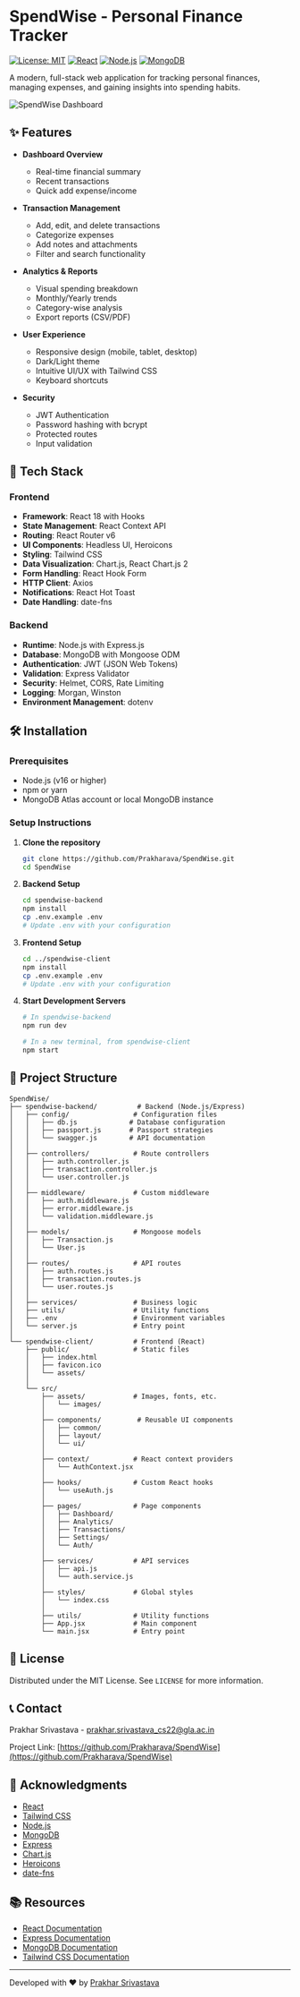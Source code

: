 # SpendWise - Personal Finance Tracker

[![License: MIT](https://img.shields.io/badge/License-MIT-yellow.svg)](https://opensource.org/licenses/MIT)
[![React](https://img.shields.io/badge/React-18.2.0-61DAFB?logo=react)](https://reactjs.org/)
[![Node.js](https://img.shields.io/badge/Node.js-16.x-339933?logo=node.js)](https://nodejs.org/)
[![MongoDB](https://img.shields.io/badge/MongoDB-4.4+-47A248?logo=mongodb)](https://www.mongodb.com/)

A modern, full-stack web application for tracking personal finances, managing expenses, and gaining insights into spending habits.

![SpendWise Dashboard](https://drive.google.com/drive/home)

## ✨ Features

- **Dashboard Overview**
  - Real-time financial summary
  - Recent transactions
  - Quick add expense/income

- **Transaction Management**
  - Add, edit, and delete transactions
  - Categorize expenses
  - Add notes and attachments
  - Filter and search functionality

- **Analytics & Reports**
  - Visual spending breakdown
  - Monthly/Yearly trends
  - Category-wise analysis
  - Export reports (CSV/PDF)

- **User Experience**
  - Responsive design (mobile, tablet, desktop)
  - Dark/Light theme
  - Intuitive UI/UX with Tailwind CSS
  - Keyboard shortcuts

- **Security**
  - JWT Authentication
  - Password hashing with bcrypt
  - Protected routes
  - Input validation

## 🚀 Tech Stack

### Frontend
- **Framework**: React 18 with Hooks
- **State Management**: React Context API
- **Routing**: React Router v6
- **UI Components**: Headless UI, Heroicons
- **Styling**: Tailwind CSS
- **Data Visualization**: Chart.js, React Chart.js 2
- **Form Handling**: React Hook Form
- **HTTP Client**: Axios
- **Notifications**: React Hot Toast
- **Date Handling**: date-fns

### Backend
- **Runtime**: Node.js with Express.js
- **Database**: MongoDB with Mongoose ODM
- **Authentication**: JWT (JSON Web Tokens)
- **Validation**: Express Validator
- **Security**: Helmet, CORS, Rate Limiting
- **Logging**: Morgan, Winston
- **Environment Management**: dotenv

## 🛠️ Installation

### Prerequisites
- Node.js (v16 or higher)
- npm or yarn
- MongoDB Atlas account or local MongoDB instance

### Setup Instructions

1. **Clone the repository**
   ```bash
   git clone https://github.com/Prakharava/SpendWise.git
   cd SpendWise
   ```

2. **Backend Setup**
   ```bash
   cd spendwise-backend
   npm install
   cp .env.example .env
   # Update .env with your configuration
   ```

3. **Frontend Setup**
   ```bash
   cd ../spendwise-client
   npm install
   cp .env.example .env
   # Update .env with your configuration
   ```

4. **Start Development Servers**
   ```bash
   # In spendwise-backend
   npm run dev

   # In a new terminal, from spendwise-client
   npm start
   ```


## 📁 Project Structure

```
SpendWise/
├── spendwise-backend/          # Backend (Node.js/Express)
│   ├── config/                # Configuration files
│   │   ├── db.js             # Database configuration
│   │   ├── passport.js       # Passport strategies
│   │   └── swagger.js        # API documentation
│   │
│   ├── controllers/           # Route controllers
│   │   ├── auth.controller.js
│   │   ├── transaction.controller.js
│   │   └── user.controller.js
│   │
│   ├── middleware/            # Custom middleware
│   │   ├── auth.middleware.js
│   │   ├── error.middleware.js
│   │   └── validation.middleware.js
│   │
│   ├── models/                # Mongoose models
│   │   ├── Transaction.js
│   │   └── User.js
│   │
│   ├── routes/                # API routes
│   │   ├── auth.routes.js
│   │   ├── transaction.routes.js
│   │   └── user.routes.js
│   │
│   ├── services/              # Business logic
│   ├── utils/                 # Utility functions
│   ├── .env                   # Environment variables
│   └── server.js              # Entry point
│
└── spendwise-client/          # Frontend (React)
    ├── public/                # Static files
    │   ├── index.html
    │   ├── favicon.ico
    │   └── assets/
    │
    └── src/
        ├── assets/            # Images, fonts, etc.
        │   └── images/
        │
        ├── components/         # Reusable UI components
        │   ├── common/
        │   ├── layout/
        │   └── ui/
        │
        ├── context/           # React context providers
        │   └── AuthContext.jsx
        │
        ├── hooks/             # Custom React hooks
        │   └── useAuth.js
        │
        ├── pages/             # Page components
        │   ├── Dashboard/
        │   ├── Analytics/
        │   ├── Transactions/
        │   ├── Settings/
        │   └── Auth/
        │
        ├── services/          # API services
        │   ├── api.js
        │   └── auth.service.js
        │
        ├── styles/            # Global styles
        │   └── index.css
        │
        ├── utils/             # Utility functions
        ├── App.jsx            # Main component
        └── main.jsx           # Entry point
```

## 📜 License

Distributed under the MIT License. See `LICENSE` for more information.

## 📞 Contact

Prakhar Srivastava - prakhar.srivastava_cs22@gla.ac.in

Project Link: [https://github.com/Prakharava/SpendWise](https://github.com/Prakharava/SpendWise)

## 🙏 Acknowledgments

- [React](https://reactjs.org/)
- [Tailwind CSS](https://tailwindcss.com/)
- [Node.js](https://nodejs.org/)
- [MongoDB](https://www.mongodb.com/)
- [Express](https://expressjs.com/)
- [Chart.js](https://www.chartjs.org/)
- [Heroicons](https://heroicons.com/)
- [date-fns](https://date-fns.org/)

## 📚 Resources

- [React Documentation](https://reactjs.org/docs/getting-started.html)
- [Express Documentation](https://expressjs.com/)
- [MongoDB Documentation](https://docs.mongodb.com/)
- [Tailwind CSS Documentation](https://tailwindcss.com/docs)

---

Developed with ❤️ by [Prakhar Srivastava](https://github.com/Prakharava)
